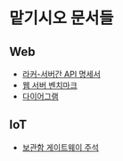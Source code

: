 # 맡기시오 문서들
## Web
- [라커-서버간 API 명세서](web_locker_api.md)
- [웹 서버 벤치마크](web_benchmark.md)
- [다이어그램](diagram)

## IoT
- [보관함 게이트웨이 주석](iot_holder_gateway.md) 
